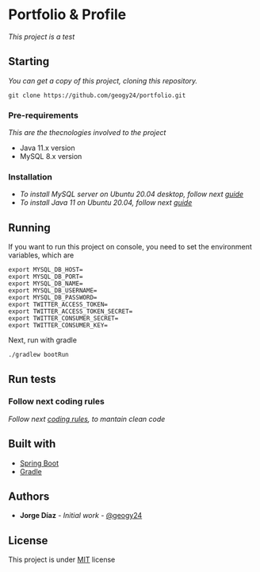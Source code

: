 # Portfolio & Profile

_This project is a test_

## Starting

_You can get a copy of this project, cloning this repository._

```
git clone https://github.com/geogy24/portfolio.git
```

### Pre-requirements

_This are the thecnologies involved to the project_

- Java 11.x version
- MySQL 8.x version

### Installation

- _To install MySQL server on Ubuntu 20.04 desktop, follow next [guide](https://www.digitalocean.com/community/tutorials/how-to-install-mysql-on-ubuntu-20-04-es)_
- _To install Java 11 on Ubuntu 20.04, follow next [guide](https://www.digitalocean.com/community/tutorials/como-instalar-java-con-apt-en-ubuntu-18-04-es)_

## Running


If you want to run this project on console, you need to set the environment variables, which are

```
export MYSQL_DB_HOST=
export MYSQL_DB_PORT=
export MYSQL_DB_NAME=
export MYSQL_DB_USERNAME=
export MYSQL_DB_PASSWORD=
export TWITTER_ACCESS_TOKEN=
export TWITTER_ACCESS_TOKEN_SECRET=
export TWITTER_CONSUMER_SECRET=
export TWITTER_CONSUMER_KEY=
```

Next, run with gradle

```
./gradlew bootRun
```

## Run tests️


### Follow next coding rules

_Follow next [coding rules](https://google.github.io/styleguide/javaguide.html), to mantain clean code_

## Built with

* [Spring Boot](https://spring.io/guides/gs/spring-boot/)
* [Gradle](https://gradle.org/)

## Authors

* **Jorge Díaz** - *Initial work* - [@geogy24](https://github.com/geogy24)

## License

This project is under [MIT](https://opensource.org/licenses/MIT) license
